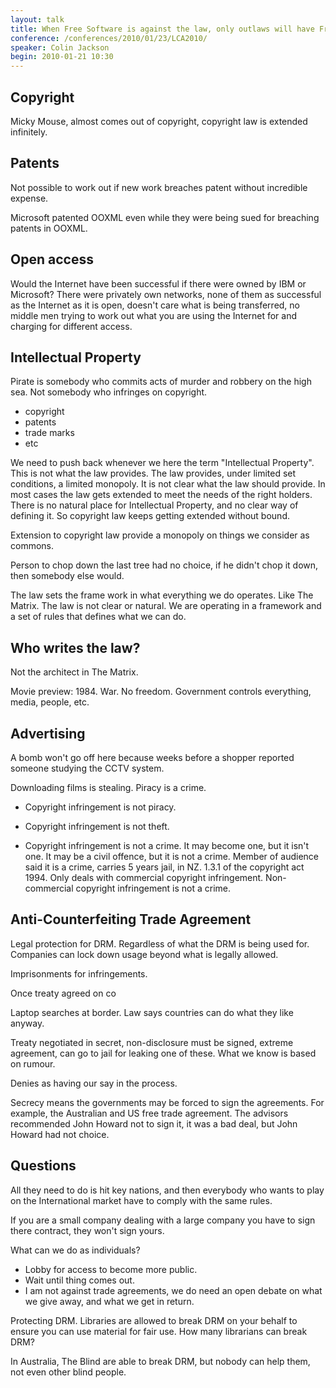 ```yaml
---
layout: talk
title: When Free Software is against the law, only outlaws will have Free Software
conference: /conferences/2010/01/23/LCA2010/
speaker: Colin Jackson
begin: 2010-01-21 10:30
---
```

## Copyright

Micky Mouse, almost comes out of copyright, copyright law is extended infinitely.

## Patents

Not possible to work out if new work breaches patent without incredible expense.

Microsoft patented OOXML even while they were being sued for breaching patents in OOXML.

## Open access

Would the Internet have been successful if there were owned by IBM or
Microsoft? There were privately own networks, none of them as successful as the
Internet as it is open, doesn't care what is being transferred, no middle men
trying to work out what you are using the Internet for and charging for
different access.

## Intellectual Property

Pirate is somebody who commits acts of murder and robbery on the high sea. Not
somebody who infringes on copyright.

* copyright
* patents
* trade marks
* etc

We need to push back whenever we here the term "Intellectual Property". This is
not what the law provides. The law provides, under limited set conditions, a
limited monopoly. It is not clear what the law should provide. In most cases
the law gets extended to meet the needs of the right holders. There is no
natural place for Intellectual Property, and no clear way of defining it. So
copyright law keeps getting extended without bound.

Extension to copyright law provide a monopoly on things we consider as commons.

Person to chop down the last tree had no choice, if he didn't chop it down,
then somebody else would.

The law sets the frame work in what everything we do operates. Like The Matrix.
The law is not clear or natural. We are operating in a framework and a set of
rules that defines what we can do.

## Who writes the law?

Not the architect in The Matrix.

Movie preview: 1984. War. No freedom. Government controls everything, media,
people, etc.

## Advertising

A bomb won't go off here because weeks before a shopper reported someone
studying the CCTV system.

Downloading films is stealing. Piracy is a crime.

* Copyright infringement is not piracy.

* Copyright infringement is not theft.

* Copyright infringement is not a crime. It may become one, but it isn't one.
It may be a civil offence, but it is not a crime. Member of audience said it is
a crime, carries 5 years jail, in NZ. 1.3.1 of the copyright act 1994. Only
deals with commercial copyright infringement. Non-commercial copyright
infringement is not a crime.

## Anti-Counterfeiting Trade Agreement

Legal protection for DRM. Regardless of what the DRM is being used for. Companies
can lock down usage beyond what is legally allowed.

Imprisonments for infringements.

Once treaty agreed on co

Laptop searches at border. Law says countries can do what they like anyway.

Treaty negotiated in secret, non-disclosure must be signed, extreme agreement,
can go to jail for leaking one of these. What we know is based on rumour.

Denies as having our say in the process.

Secrecy means the governments may be forced to sign the agreements. For
example, the Australian and US free trade agreement. The advisors recommended
John Howard not to sign it, it was a bad deal, but John Howard had not choice.

## Questions

All they need to do is hit key nations, and then everybody who wants to play on
the International market have to comply with the same rules.

If you are a small company dealing with a large company you have to sign there
contract, they won't sign yours.

What can we do as individuals?

* Lobby for access to become more public.
* Wait until thing comes out.
* I am not against trade agreements, we do need an open debate on what we give away, and
what we get in return.

Protecting DRM. Libraries are allowed to break DRM on your behalf to ensure you
can use material for fair use. How many librarians can break DRM?

In Australia, The Blind are able to break DRM, but nobody can help them, not
even other blind people.
